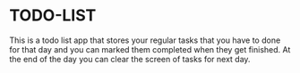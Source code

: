 # TODO-LIST
This is a todo list app that stores your regular tasks that you have to done for that day and you can marked them completed when they get finished.
At the end of the day you can clear the screen of tasks for next day.
